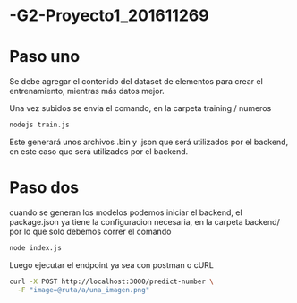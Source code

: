# -G2-Proyecto1_201611269



# Paso uno
Se debe agregar el contenido del dataset de elementos para crear el entrenamiento, mientras más datos mejor.

Una vez subidos se envia el comando, en la carpeta training / numeros

```bash
nodejs train.js
```

Este generará unos archivos .bin y .json que será utilizados por el backend, en este caso que será utilizados por el backend.


# Paso dos

cuando se generan los modelos podemos iniciar el backend, el package.json ya tiene la configuracion necesaria, en la carpeta backend/ por lo que solo debemos correr el comando

```bash
node index.js
```

Luego ejecutar el endpoint ya sea con postman o cURL

```bash
curl -X POST http://localhost:3000/predict-number \
  -F "image=@ruta/a/una_imagen.png"
```
